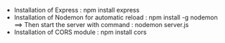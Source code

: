 - Installation of Express : npm install express
- Installation of Nodemon for automatic reload : npm install -g nodemon
 ==> Then start the server with command : nodemon server.js
- Installation of CORS module : npm install cors
